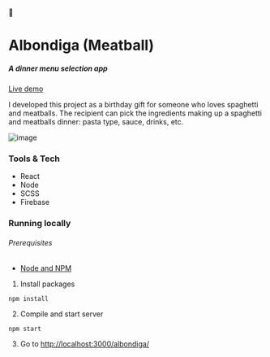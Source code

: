 🍝
# Albondiga (Meatball)
##### A dinner menu selection app


[Live demo](https://marguerite.io/albondiga/)

I developed this project as a birthday gift for someone who loves spaghetti
and meatballs. The recipient can pick the ingredients making up a spaghetti and
meatballs dinner: pasta type, sauce, drinks, etc.

![image](https://user-images.githubusercontent.com/5288685/44005732-4d8b114c-9e46-11e8-87e7-713635fd0e00.png)


### Tools & Tech
* React
* Node
* SCSS
* Firebase


### Running locally
###### Prerequisites
* [Node and NPM](https://nodejs.org/en/download/)


1. Install packages
```
npm install
```
2. Compile and start server
```
npm start
```
3. Go to [http://localhost:3000/albondiga/](http://localhost:3000/albondiga/)
